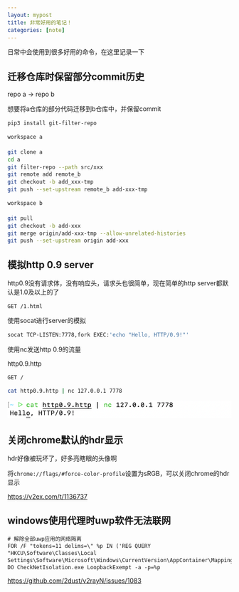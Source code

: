 ```yaml
---
layout: mypost
title: 非常好用的笔记！
categories: [note]
---
```


日常中会使用到很多好用的命令，在这里记录一下

## 迁移仓库时保留部分commit历史
repo a -> repo b

想要将a仓库的部分代码迁移到b仓库中，并保留commit

```bash
pip3 install git-filter-repo
```

```bash
workspace a

git clone a
cd a
git filter-repo --path src/xxx
git remote add remote_b
git checkout -b add_xxx-tmp
git push --set-upstream remote_b add-xxx-tmp
```

```bash
workspace b

git pull
git checkout -b add-xxx
git merge origin/add-xxx-tmp --allow-unrelated-histories
git push --set-upstream origin add-xxx
```
## 模拟http 0.9 server
http0.9没有请求体，没有响应头，请求头也很简单，现在简单的http server都默认是1.0及以上的了

```http
GET /1.html
```

使用socat进行server的模拟
```bash
socat TCP-LISTEN:7778,fork EXEC:'echo "Hello, HTTP/0.9!"'
```

使用nc发送http 0.9的流量

http0.9.http
```
GET /
```

```bash
cat http0.9.http | nc 127.0.0.1 7778
```

![](https://raw.githubusercontent.com/LRainner/Pic/main/img/be944215a9c59ebd1864b39086d8ca11.png)

## 关闭chrome默认的hdr显示
hdr好像被玩坏了，好多亮瞎眼的头像啊

将`chrome://flags/#force-color-profile`设置为sRGB，可以关闭chrome的hdr显示

https://v2ex.com/t/1136737

## windows使用代理时uwp软件无法联网
```
# 解除全部uwp应用的网络隔离
FOR /F "tokens=11 delims=\" %p IN ('REG QUERY "HKCU\Software\Classes\Local Settings\Software\Microsoft\Windows\CurrentVersion\AppContainer\Mappings"') DO CheckNetIsolation.exe LoopbackExempt -a -p=%p
```

https://github.com/2dust/v2rayN/issues/1083
